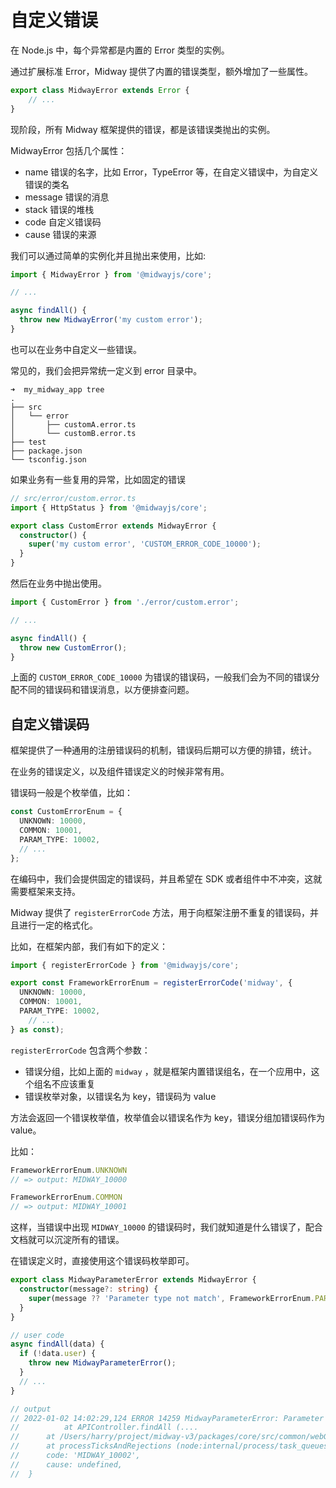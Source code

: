 # 自定义错误

在 Node.js 中，每个异常都是内置的 Error 类型的实例。

通过扩展标准 Error，Midway 提供了内置的错误类型，额外增加了一些属性。

```typescript
export class MidwayError extends Error {
	// ...
}
```

现阶段，所有 Midway 框架提供的错误，都是该错误类抛出的实例。

MidwayError 包括几个属性：

- name 错误的名字，比如 Error，TypeError 等，在自定义错误中，为自定义错误的类名
- message 错误的消息
- stack 错误的堆栈
- code 自定义错误码
- cause 错误的来源



我们可以通过简单的实例化并且抛出来使用，比如:

```typescript
import { MidwayError } from '@midwayjs/core';

// ...

async findAll() {
  throw new MidwayError('my custom error');
}
```

也可以在业务中自定义一些错误。

常见的，我们会把异常统一定义到 error 目录中。

```
➜  my_midway_app tree
.
├── src
│   └── error
│       ├── customA.error.ts
│       └── customB.error.ts
├── test
├── package.json
└── tsconfig.json
```

如果业务有一些复用的异常，比如固定的错误

```typescript
// src/error/custom.error.ts
import { HttpStatus } from '@midwayjs/core';

export class CustomError extends MidwayError {
  constructor() {
    super('my custom error', 'CUSTOM_ERROR_CODE_10000');
  }
}
```

然后在业务中抛出使用。

```typescript
import { CustomError } from './error/custom.error';

// ...

async findAll() {
  throw new CustomError();
}

```

上面的 `CUSTOM_ERROR_CODE_10000` 为错误的错误码，一般我们会为不同的错误分配不同的错误码和错误消息，以方便排查问题。



## 自定义错误码

框架提供了一种通用的注册错误码的机制，错误码后期可以方便的排错，统计。

在业务的错误定义，以及组件错误定义的时候非常有用。

错误码一般是个枚举值，比如：

```typescript
const CustomErrorEnum = {
  UNKNOWN: 10000,
  COMMON: 10001,
  PARAM_TYPE: 10002,
  // ...
};
```

在编码中，我们会提供固定的错误码，并且希望在 SDK 或者组件中不冲突，这就需要框架来支持。

Midway 提供了 `registerErrorCode` 方法，用于向框架注册不重复的错误码，并且进行一定的格式化。

比如，在框架内部，我们有如下的定义：

```typescript
import { registerErrorCode } from '@midwayjs/core';

export const FrameworkErrorEnum = registerErrorCode('midway', {
  UNKNOWN: 10000,
  COMMON: 10001,
  PARAM_TYPE: 10002,
	// ...
} as const);
```

`registerErrorCode` 包含两个参数：

- 错误分组，比如上面的 `midway` ，就是框架内置错误组名，在一个应用中，这个组名不应该重复
- 错误枚举对象，以错误名为 key，错误码为 value



方法会返回一个错误枚举值，枚举值会以错误名作为 key，错误分组加错误码作为 value。

比如：

```typescript
FrameworkErrorEnum.UNKNOWN
// => output: MIDWAY_10000

FrameworkErrorEnum.COMMON
// => output: MIDWAY_10001
```

这样，当错误中出现 `MIDWAY_10000` 的错误码时，我们就知道是什么错误了，配合文档就可以沉淀所有的错误。

在错误定义时，直接使用这个错误码枚举即可。

```typescript
export class MidwayParameterError extends MidwayError {
  constructor(message?: string) {
    super(message ?? 'Parameter type not match', FrameworkErrorEnum.PARAM_TYPE);
  }
}

// user code
async findAll(data) {
  if (!data.user) {
    throw new MidwayParameterError();
  }
  // ...
}

// output
// 2022-01-02 14:02:29,124 ERROR 14259 MidwayParameterError: Parameter type not match
//  		at APIController.findAll (....
//      at /Users/harry/project/midway-v3/packages/core/src/common/webGenerator.ts:38:57
//      at processTicksAndRejections (node:internal/process/task_queues:96:5) {
// 		code: 'MIDWAY_10002',
//		cause: undefined,
//	}

```

